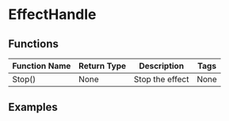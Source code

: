 # EffectHandle

## Functions

| Function Name | Return Type | Description     | Tags |
|---------------|-------------|-----------------|------|
| Stop()        | None        | Stop the effect | None |

## Examples